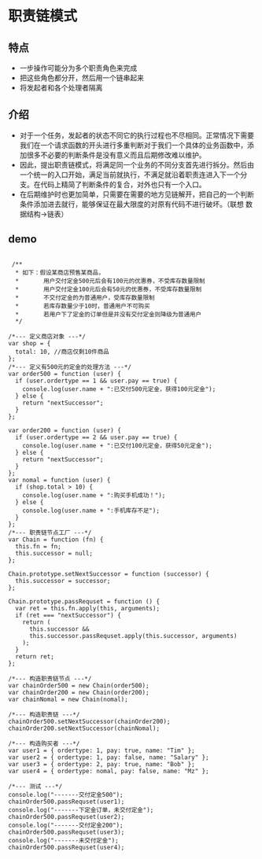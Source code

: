 # 职责链模式

## 特点

- 一步操作可能分为多个职责角色来完成
- 把这些角色都分开，然后用一个链串起来
- 将发起者和各个处理者隔离

## 介绍

- 对于一个任务，发起者的状态不同它的执行过程也不尽相同。正常情况下需要我们在一个请求函数的开头进行多重判断对于我们一个具体的业务函数中，添加很多不必要的判断条件是没有意义而且后期修改难以维护。
- 因此，提出职责链模式，将满足同一个业务的不同分支首先进行拆分。然后由一个统一的入口开始，满足当前就执行，不满足就沿着职责连进入下一个分支。在代码上精简了判断条件的复合，对外也只有一个入口。
- 在后期维护时也更加简单，只需要在需要的地方见链解开，把自己的一个判断条件添加进去就行，能够保证在最大限度的对原有代码不进行破坏。（联想 数据结构->链表）

## demo

```language=javascript

 /**
  * 如下：假设某商店预售某商品，
  *       用户交付定金500元后会有100元的优惠券，不受库存数量限制
  *       用户交付定金100元后会有50元的优惠券，不受库存数量限制
  *       不交付定金的为普通用户，受库存数量限制
  *       若库存数量少于10时，普通用户不可购买
  *       若用户下了定金的订单但是并没有交付定金则降级为普通用户
  */

/*--- 定义商店对象 ---*/
var shop = {
  total: 10, //商店仅剩10件商品
};
/*--- 定义有500元的定金的处理方法 ---*/
var order500 = function (user) {
  if (user.ordertype == 1 && user.pay == true) {
    console.log(user.name + ":已交付500元定金，获得100元定金");
  } else {
    return "nextSuccessor";
  }
};

var order200 = function (user) {
  if (user.ordertype == 2 && user.pay == true) {
    console.log(user.name + ":已交付100元定金，获得50元定金");
  } else {
    return "nextSuccessor";
  }
};
var nomal = function (user) {
  if (shop.total > 10) {
    console.log(user.name + ":购买手机成功！");
  } else {
    console.log(user.name + ":手机库存不足");
  }
};
/*--- 职责链节点工厂 ---*/
var Chain = function (fn) {
  this.fn = fn;
  this.successor = null;
};

Chain.prototype.setNextSuccessor = function (successor) {
  this.successor = successor;
};

Chain.prototype.passRequset = function () {
  var ret = this.fn.apply(this, arguments);
  if (ret === "nextSuccessor") {
    return (
      this.successor &&
      this.successor.passRequset.apply(this.successor, arguments)
    );
  }
  return ret;
};

/*--- 构造职责链节点 ---*/
var chainOrder500 = new Chain(order500);
var chainOrder200 = new Chain(order200);
var chainNomal = new Chain(nomal);

/*--- 构造职责链 ---*/
chainOrder500.setNextSuccessor(chainOrder200);
chainOrder200.setNextSuccessor(chainNomal);

/*--- 构造购买者 ---*/
var user1 = { ordertype: 1, pay: true, name: "Tim" };
var user2 = { ordertype: 1, pay: false, name: "Salary" };
var user3 = { ordertype: 2, pay: true, name: "Bob" };
var user4 = { ordertype: nomal, pay: false, name: "Mz" };

/*--- 测试 ---*/
console.log("-------交付定金500");
chainOrder500.passRequset(user1);
console.log("-------下定金订单，未交付定金");
chainOrder500.passRequset(user2);
console.log("-------交付定金200");
chainOrder500.passRequset(user3);
console.log("-------未交付定金");
chainOrder500.passRequset(user4);


```
